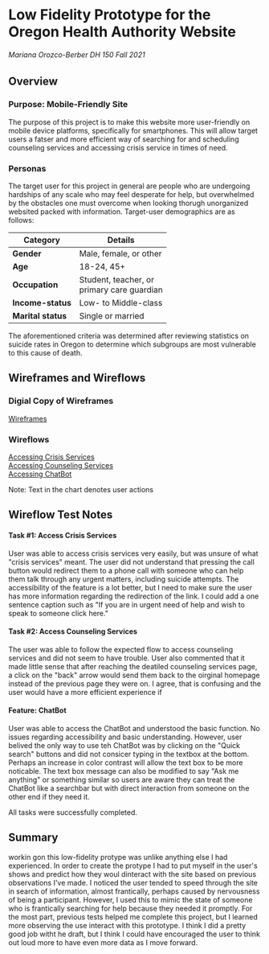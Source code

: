 # Low Fidelity Prototype for the Oregon Health Authority Website 
###### Mariana Orozco-Berber DH 150 Fall 2021

## Overview

### Purpose: Mobile-Friendly Site
The purpose of this project is to make this website more user-friendly on mobile device platforms, specifically for smartphones. This will allow target users a fatser and more efficient way of searching for and scheduling counseling services and accessing crisis service in times of need. 

### Personas
The target user for this project in general are people who are undergoing hardships of any scale who may feel desperate for help, but overwhelmed by the obstacles one must overcome when looking thorugh unorganized websited packed with information. Target-user demographics are as follows:

|Category|Details|
|---|---|
|**Gender**|Male, female, or other|
|**Age**|18-24, 45+|
|**Occupation**|Student, teacher, or<br>primary care guardian|
|**Income-status**|Low- to Middle-class|
|**Marital status**|Single or married|

The aforementioned criteria was determined after reviewing statistics on suicide rates in Oregon to determine which subgroups are most vulnerable to this cause of death. 

## Wireframes and Wireflows

### Digial Copy of Wireframes
[Wireframes](https://drive.google.com/file/d/1h4WzZhBBkHInGeDxkgxh1HTAF9di1m0g/view?usp=sharing)

### Wireflows
[Accessing Crisis Services](https://drive.google.com/file/d/1b5KOgSqNoP7kF6m7Kh8GJAdF4BVYpkZf/view?usp=sharing)<br>
[Accessing Counseling Services](https://drive.google.com/file/d/1liN3J5K9XYkpLfAhC-YuaxpgWFsrzRJx/view?usp=sharing)<br>
[Accessing ChatBot](https://drive.google.com/file/d/13b4-qJ1GRhV4UeTRkWtq3__A3zuP5-J5/view?usp=sharing)

Note: Text in the chart denotes user actions


## Wireflow Test Notes

#### Task #1: Access Crisis Services
User was able to access crisis services very easily, but was unsure of what "crisis services" meant. The user did not understand that pressing the call button would redirect them to a phone call with someone who can help them talk through any urgent matters, including suicide attempts. The accessibility of the feature is a lot better, but I need to make sure the user has more information regarding the redirection of the link. I could add a one sentence caption such as "If you are in urgent need of help and wish to speak to someone click here."
#### Task #2: Access Counseling Services
The user was able to follow the expected flow to access counseling services and did not seem to have trouble. User also commented that it made little sense that after reaching the deatiled counseling services page, a click on the "back" arrow would send them back to the oirginal homepage instead of the previous page they were on. I agree, that is confusing and the user would have a more efficient experience if 
#### Feature: ChatBot
User was able to access the ChatBot and understood the basic function. No issues regarding accessibility and basic understanding. However, user belived the only way to use teh ChatBot was by clicking on the "Quick search" buttons and did not consicer typing in the textbox at the bottom. Perhaps an increase in color contrast will allow the text box to be more noticable. The text box message can also be modified to say "Ask me anything" or something similar so users are aware they can treat the ChatBot like a searchbar but with direct interaction from someone on the other end if they need it. 

All tasks were successfully completed.

## Summary
workin gon this low-fidelity protype was unlike anything else I had experienced. In order to create the protype I had to put myself in the user's shows and predict how they woul dinteract with the site based on previous observations I've made. I noticed the user tended to speed through the site in search of information, almost frantically, perhaps caused by nervousness of being a participant. However, I used this to mimic the state of someone who is frantically searching for help because they needed it promptly. For the most part, previous tests helped me complete this project, but I learned more observing the use interact with this prototype. I think I did a pretty good job witht he draft, but I think I could have encouraged the user to think out loud more to have even more data as I move forward.
